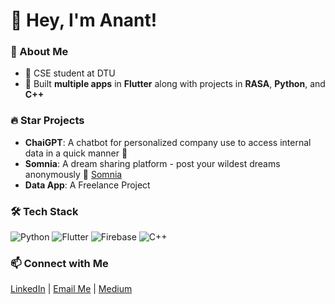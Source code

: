 # 👋 Hey, I'm Anant! 

### 🚀 About Me
- 💼 CSE student at DTU  
- 📱 Built **multiple apps** in **Flutter** along with projects in **RASA**, **Python**, and **C++**  

### 🔥 Star Projects 
- **ChaiGPT**: A chatbot for personalized company use to access internal data in a quick manner 🎯  
- **Somnia**: A dream sharing platform - post your wildest dreams anonymously 💭 [Somnia](https://somnia-puce.vercel.app/)
- **Data App**: A Freelance Project

### 🛠️ Tech Stack
![Python](https://img.shields.io/badge/-Python-blue)
![Flutter](https://img.shields.io/badge/-Flutter-teal)
![Firebase](https://img.shields.io/badge/-Firebase-orange)
![C++](https://img.shields.io/badge/-C++-purple)

### 📫 Connect with Me  
[LinkedIn](https://www.linkedin.com/in/anant-singhal-linkdn/) | [Email Me](mailto:anantsinghal444@gmail.com) | [Medium](https://medium.com/@anantsinghal807)
